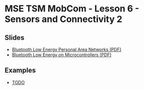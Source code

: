 # MSE TSM MobCom - Lesson 6 - Sensors and Connectivity 2
## Slides
* [Bluetooth Low Energy Personal Area Networks (PDF)](http://www.tamberg.org/mse/2020/hs/TSM_MobCom_BLEPersonalAreaNetworks.pdf)
* [Bluetooth Low Energy on Microcontrollers (PDF)](http://www.tamberg.org/mse/2020/hs/TSM_MobCom_BLEOnMicrocontrollers.pdf)

## Examples
* [TODO](Arduino/HelloWorld)

